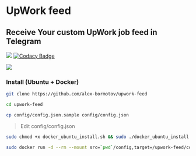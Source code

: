 # UpWork feed

## Receive Your custom UpWork job feed in Telegram

![](https://github.com/alex-bormotov/upwork-feed/workflows/Github-CICD/badge.svg)   [![Codacy Badge](https://app.codacy.com/project/badge/Grade/f97d9c14ee174f6f878c7498e981dd0d)](https://www.codacy.com/manual/alex-bormotov/upwork-feed?utm_source=github.com&amp;utm_medium=referral&amp;utm_content=alex-bormotov/upwork-feed&amp;utm_campaign=Badge_Grade)

![](upwork-feed-demo.gif)

### Install (Ubuntu + Docker)

```bash
git clone https://github.com/alex-bormotov/upwork-feed
```

```bash
cd upwork-feed
```

```bash
cp config/config.json.sample config/config.json
```

> Edit config/config.json

```bash
sudo chmod +x docker_ubuntu_install.sh && sudo ./docker_ubuntu_install.sh
```

```bash
sudo docker run -d --rm --mount src=`pwd`/config,target=/upwork-feed/config,type=bind skilfulll1/upwork-feed:latest
```
